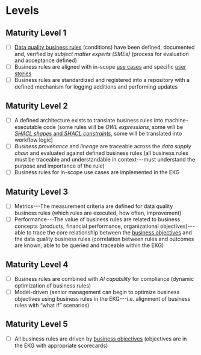 # Levels

## Maturity Level 1

- [ ] [Data quality business rules](../../../data-governance/capability/classification-management)
      (conditions) have been defined, documented and, verified by _subject matter experts (SMEs)_ 
      (process for evaluation and acceptance defined)
- [ ] Business rules are aligned with in-scope [use cases](https://method.ekgf.org/concept/use-case)
      and specific [user stories](https://method.ekgf.org/concept/story)
- [ ] Business rules are standardized and registered into a repository with a defined mechanism for
      logging additions and performing updates

## Maturity Level 2

- [ ] A defined architecture exists to translate business rules into machine-executable code
      (some rules will be _OWL expressions_, some will be 
      [_SHACL shapes_ and _SHACL constraints_](https://www.w3.org/TR/shacl/#constraints-section),
      some will be translated into workflow logic)
- [ ] _Business provenance_ and _lineage_ are traceable across the _data supply chain_ and
      evaluated against defined business rules (all business rules must be traceable and understandable in
      context---must understand the purpose and importance of the rule)
- [ ] Business rules for in-scope use cases are implemented in the EKG

## Maturity Level 3

- [ ] Metrics---The measurement criteria are defined for data quality business rules (which rules are executed,
      how often, improvement)
- [ ] Performance---The value of business rules are related to business concepts (products, financial performance,
      organizational objectives)---able to trace the core relationship between the 
      [business objectives](/pillar/business/capability-area/strategy-actuation/capability/business-goals) and
      the data quality business rules (correlation between rules and outcomes are known, able to be queried and
      traceable within the EKG)

## Maturity Level 4

- [ ] Business rules are combined with _AI capability_ for compliance (dynamic optimization of business rules)
- [ ] Model-driven (senior management can begin to optimize business objectives using business rules in
      the EKG---i.e. alignment of business rules with “what if” scenarios)

## Maturity Level 5

- [ ] All business rules are driven by
      [business objectives](/pillar/business/capability-area/strategy-actuation/capability/business-goals) 
      (objectives are in the EKG with appropriate scorecards)

